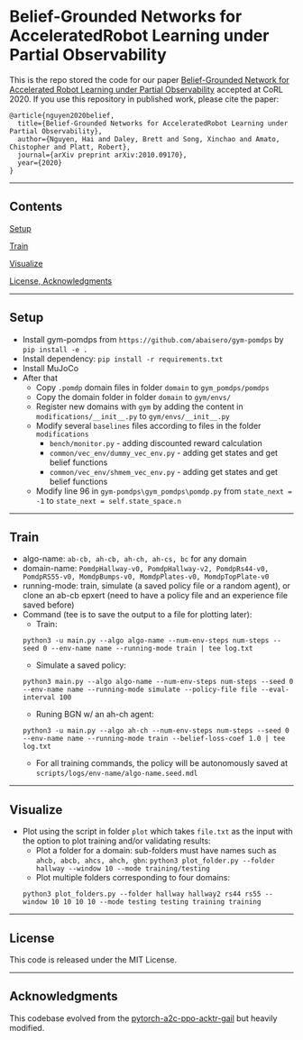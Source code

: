 # Belief-Grounded Networks for AcceleratedRobot Learning under Partial Observability

This is the repo stored the code for our paper [Belief-Grounded Network for Accelerated Robot Learning under Partial Observability](https://arxiv.org/abs/2010.09170) accepted at CoRL 2020. If you use this repository in published work, please cite the paper:

```
@article{nguyen2020belief,
  title={Belief-Grounded Networks for AcceleratedRobot Learning under Partial Observability},
  author={Nguyen, Hai and Daley, Brett and Song, Xinchao and Amato, Chistopher and Platt, Robert},
  journal={arXiv preprint arXiv:2010.09170},
  year={2020}
}
```
---
## Contents

[Setup](#setup)

[Train](#train)

[Visualize](#visualize)

[License, Acknowledgments](#license)

---

## Setup

- Install gym-pomdps from `https://github.com/abaisero/gym-pomdps` by `pip install -e .`
- Install dependency: `pip install -r requirements.txt`
- Install MuJoCo
- After that
  - Copy `.pomdp` domain files in folder `domain` to `gym_pomdps/pomdps`
  - Copy the domain folder in folder `domain` to `gym/envs/`
  - Register new domains with `gym` by adding the content in `modifications/__init__.py` to `gym/envs/__init__.py`
  - Modify several `baselines` files according to files in the folder `modifications`
    * `bench/monitor.py` - adding discounted reward calculation
    * `common/vec_env/dummy_vec_env.py` - adding get states and get belief functions
    * `common/vec_env/shmem_vec_env.py` - adding get states and get belief functions
  - Modify line 96 in `gym-pomdps\gym_pomdps\pomdp.py` from `state_next = -1` to `state_next = self.state_space.n`

---

## Train

* algo-name: `ab-cb, ah-cb, ah-ch, ah-cs, bc` for any domain
* domain-name: `PomdpHallway-v0, PomdpHallway-v2, PomdpRs44-v0, PomdpRS55-v0, MomdpBumps-v0, MomdpPlates-v0, MomdpTopPlate-v0`
* running-mode: train, simulate (a saved policy file or a random agent), or clone an ab-cb epxert (need to have a policy file and an experience file saved before)
* Command (tee is to save the output to a file for plotting later): 
  * Train: 
  ```
  python3 -u main.py --algo algo-name --num-env-steps num-steps --seed 0 --env-name name --running-mode train | tee log.txt
  ```
  * Simulate a saved policy: 
  ```
  python3 main.py --algo algo-name --num-env-steps num-steps --seed 0 --env-name name --running-mode simulate --policy-file file --eval-interval 100
  ```
  * Runing BGN w/ an ah-ch agent: 
  ```
  python3 -u main.py --algo ah-ch --num-env-steps num-steps --seed 0 --env-name name --running-mode train --belief-loss-coef 1.0 | tee log.txt
  ```
  * For all training commands, the policy will be autonomously saved at `scripts/logs/env-name/algo-name.seed.mdl`

---

## Visualize

* Plot using the script in folder `plot` which takes `file.txt` as the input with the option to plot training and/or validating results:
  * Plot a folder for a domain: sub-folders must have names such as `ahcb, abcb, ahcs, ahch, gbn`: `python3 plot_folder.py --folder hallway --window 10 --mode training/testing`
  * Plot multiple folders corresponding to four domains: 
  ```
  python3 plot_folders.py --folder hallway hallway2 rs44 rs55 --window 10 10 10 10 --mode testing testing training training
  ```

---

## License

This code is released under the MIT License.

---

## Acknowledgments

This codebase evolved from the [pytorch-a2c-ppo-acktr-gail](https://github.com/ikostrikov/pytorch-a2c-ppo-acktr-gail) but heavily modified.